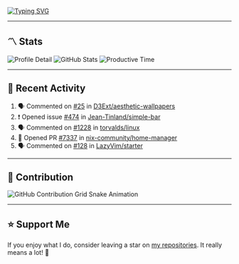 [![Typing SVG](https://readme-typing-svg.demolab.com?font=&duration=2500&pause=100&center=true&vCenter=true&multiline=true&width=1000&height=60&lines=Hi+There!;Welcome+to+my+Github+profile+%F0%9F%91%8B)](https://git.io/typing-svg)

---

## 〽️ Stats

![Profile Detail](http://github-profile-summary-cards.vercel.app/api/cards/profile-details?username=phucisstupid&theme=transparent)
![GitHub Stats](http://github-profile-summary-cards.vercel.app/api/cards/stats?username=phucisstupid&theme=transparent)
![Productive Time](http://github-profile-summary-cards.vercel.app/api/cards/productive-time?username=phucisstupid&theme=transparent&utcOffset=8)

---

## 📝 Recent Activity

<!--START_SECTION:activity-->
1. 🗣 Commented on [#25](https://github.com/D3Ext/aesthetic-wallpapers/pull/25#issuecomment-3023893970) in [D3Ext/aesthetic-wallpapers](https://github.com/D3Ext/aesthetic-wallpapers)
2. ❗ Opened issue [#474](https://github.com/Jean-Tinland/simple-bar/issues/474) in [Jean-Tinland/simple-bar](https://github.com/Jean-Tinland/simple-bar)
3. 🗣 Commented on [#1228](https://github.com/torvalds/linux/pull/1228#issuecomment-3016447314) in [torvalds/linux](https://github.com/torvalds/linux)
4. 💪 Opened PR [#7337](https://github.com/nix-community/home-manager/pull/7337) in [nix-community/home-manager](https://github.com/nix-community/home-manager)
5. 🗣 Commented on [#128](https://github.com/LazyVim/starter/pull/128#issuecomment-3003892535) in [LazyVim/starter](https://github.com/LazyVim/starter)
<!--END_SECTION:activity-->

<!--START_SECTION:waka-->

<!--END_SECTION:waka-->

---

## 🐍 Contribution

<picture>
  <source media="(prefers-color-scheme: dark)" srcset="https://raw.githubusercontent.com/phucleeuwu/phucleeuwu/output/github-contribution-grid-snake-dark.svg">
  <source media="(prefers-color-scheme: light)" srcset="https://raw.githubusercontent.com/phucleeuwu/phucleeuwu/output/github-contribution-grid-snake.svg">
  <img alt="GitHub Contribution Grid Snake Animation" src="https://raw.githubusercontent.com/phucleeuwu/phucleeuwu/output/github-contribution-grid-snake.svg">
</picture>

---

## ⭐ Support Me

If you enjoy what I do, consider leaving a star on [my repositories](https://github.com/phucleeuwu?tab=repositories&type=source). It really means a lot! 💙

